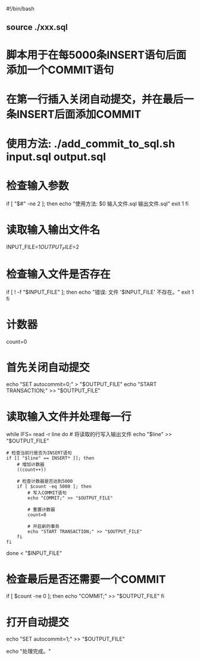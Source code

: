 

#!/bin/bash
## source ./xxx.sql
# 脚本用于在每5000条INSERT语句后面添加一个COMMIT语句
# 在第一行插入关闭自动提交，并在最后一条INSERT后面添加COMMIT
# 使用方法: ./add_commit_to_sql.sh input.sql output.sql

# 检查输入参数
if [ "$#" -ne 2 ]; then
    echo "使用方法: $0 输入文件.sql 输出文件.sql"
    exit 1
fi

# 读取输入输出文件名
INPUT_FILE=$1
OUTPUT_FILE=$2

# 检查输入文件是否存在
if [ ! -f "$INPUT_FILE" ]; then
    echo "错误: 文件 '$INPUT_FILE' 不存在。"
    exit 1
fi

# 计数器
count=0

# 首先关闭自动提交
echo "SET autocommit=0;" > "$OUTPUT_FILE"
echo "START TRANSACTION;" >> "$OUTPUT_FILE"

# 读取输入文件并处理每一行
while IFS= read -r line
do
    # 将读取的行写入输出文件
    echo "$line" >> "$OUTPUT_FILE"

    # 检查当前行是否为INSERT语句
    if [[ "$line" == INSERT* ]]; then
        # 增加计数器
        ((count++))

        # 检查计数器是否达到5000
        if [ $count -eq 5000 ]; then
            # 写入COMMIT语句
            echo "COMMIT;" >> "$OUTPUT_FILE"

            # 重置计数器
            count=0

            # 开启新的事务
            echo "START TRANSACTION;" >> "$OUTPUT_FILE"
        fi
    fi
done < "$INPUT_FILE"

# 检查最后是否还需要一个COMMIT
if [ $count -ne 0 ]; then
    echo "COMMIT;" >> "$OUTPUT_FILE"
fi

# 打开自动提交
echo "SET autocommit=1;" >> "$OUTPUT_FILE"

echo "处理完成。"
